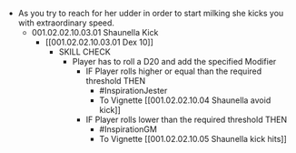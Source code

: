 - As you try to reach for her udder in order to start milking she kicks you with extraordinary speed.
	- 001.02.02.10.03.01 Shaunella Kick
		- [[001.02.02.10.03.01 Dex 10]]
			- SKILL CHECK
				- Player has to roll a D20 and add the specified Modifier
					- IF Player rolls higher or equal than the required threshold THEN
						- #InspirationJester
						- To Vignette [[001.02.02.10.04 Shaunella avoid kick]]
					- IF Player rolls lower than the required threshold THEN
						- #InspirationGM
						- To Vignette [[001.02.02.10.05 Shaunella kick hits]]